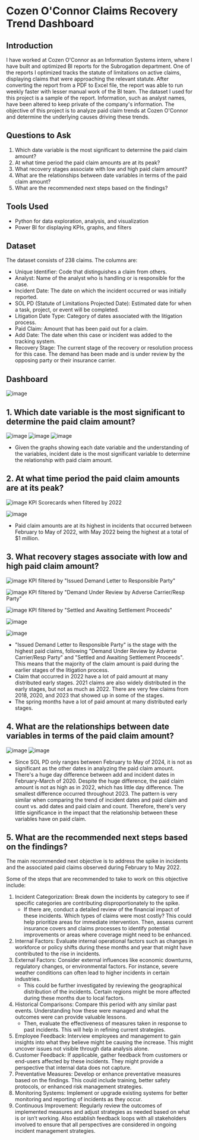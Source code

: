 # Cozen O'Connor Claims Recovery Trend Dashboard

## Introduction
I have worked at Cozen O'Connor as an Information Systems intern, where I have built and optimized BI reports for the Subrogation department. One of the reports I optimized tracks the statute of limitations on active claims, displaying claims that were approaching the relevant statute. After converting the report from a PDF to Excel file, the report was able to run weekly faster with lesser manual work of the BI team. The dataset I used for this project is a sample of the report. Information, such as analyst names, have been altered to keep private of the company's information.
The objective of this project is to analyze paid claim trends at Cozen O'Connor and determine the underlying causes driving these trends.

## Questions to Ask
1. Which date variable is the most significant to determine the paid claim amount?
2. At what time period the paid claim amounts are at its peak?
3. What recovery stages associate with low and high paid claim amount?
4. What are the relationships between date variables in terms of the paid claim amount?
5. What are the recommended next steps based on the findings?

## Tools Used
- Python for data exploration, analysis, and visualization
- Power BI for displaying KPIs, graphs, and filters

## Dataset

  The dataset consists of 238 claims. The columns are:
- Unique Identifier: Code that distinguishes a claim from others.
- Analyst: Name of the analyst who is handling or is responsible for the case.
- Incident Date: The date on which the incident occurred or was initially reported.
- SOL PD (Statute of Limitations Projected Date): Estimated date for when a task, project, or event will be completed.
- Litigation Date Type: Category of dates associated with the litigation process.
- Paid Claim: Amount that has been paid out for a claim.
- Add Date: The date when this case or incident was added to the tracking system.
- Recovery Stage: The current stage of the recovery or resolution process for this case. The demand has been made and is under review by the opposing party or their insurance carrier.
 
## Dashboard
  ![image](https://github.com/user-attachments/assets/d077c6d2-b4ca-404c-b151-9c5572e12d3a)


## 1. Which date variable is the most significant to determine the paid claim amount?
![image](https://github.com/user-attachments/assets/29b1ecf2-da20-4e03-a7e2-e63e1a07df9a)
![image](https://github.com/user-attachments/assets/b1fa113d-f3a0-42cc-936e-f46226cf8900)
![image](https://github.com/user-attachments/assets/8909e076-fa8e-4eec-bb2b-87fe10eca179)

- Given the graphs showing each date variable and the understanding of the variables, incident date is the most significant variable to determine the relationship with paid claim amount.

## 2. At what time period the paid claim amounts are at its peak?
![image](https://github.com/user-attachments/assets/98d0e103-6cdb-47ad-a873-90cfc032f7d1)
KPI Scorecards when filtered by 2022

![image](https://github.com/user-attachments/assets/a696b85a-c123-4183-bc18-1b6e534f55c7)


- Paid claim amounts are at its highest in incidents that occurred between February to May of 2022, with May 2022 being the highest at a total of $1 million.

## 3. What recovery stages associate with low and high paid claim amount?
![image](https://github.com/user-attachments/assets/8684be5d-1e6c-45b3-8e7c-dfd592c61801)
KPI filtered by "Issued Demand Letter to Responsible Party"

![image](https://github.com/user-attachments/assets/2fa745d5-0a26-44bd-bc5e-0476365ab09f)
KPI filtered by "Demand Under Review by Adverse Carrier/Resp Party"

![image](https://github.com/user-attachments/assets/ba73fb4b-fd1c-409e-b463-a8de029e4a07)
KPI filtered by "Settled and Awaiting Settlement Proceeds"

![image](https://github.com/user-attachments/assets/67e4920e-322b-4405-8e63-ef5e79932fd4)

![image](https://github.com/user-attachments/assets/fd989b24-de11-4f6d-90fb-d1f9da0a6f84)

- "Issued Demand Letter to Responsible Party" is the stage with the highest paid claims, following "Demand Under Review by Adverse Carrier/Resp Party" and "Settled and Awaiting Settlement Proceeds". This means that the majority of the claim amount is paid during the earlier stages of the litigation process.
- Claim that occurred in 2022 have a lot of paid amount at many distributed early stages. 2021 claims are also widely distributed in the early stages, but not as much as 2022. There are very few claims from 2018, 2020, and 2023 that showed up in some of the stages.
- The spring months have a lot of paid amount at many distributed early stages.

## 4. What are the relationships between date variables in terms of the paid claim amount?
![image](https://github.com/user-attachments/assets/2b7be990-b849-4261-a384-aa60717b4584)
![image](https://github.com/user-attachments/assets/78b0eb83-73b0-44f1-af55-72c8885d5126)

- Since SOL PD only ranges between February to May of 2024, it is not as significant as the other dates in analyzing the paid claim amount.
- There's a huge day difference between add and incident dates in February-March of 2020. Despite the huge difference, the paid claim amount is not as high as in 2022, which has little day difference. The smallest difference occurred throughout 2023. The pattern is very similar when comparing the trend of incident dates and paid claim and count vs. add dates and paid claim and count. Therefore, there's very little significance in the impact that the relationship between these variables have on paid claim.

## 5. What are the recommended next steps based on the findings?

The main recommended next objective is to address the spike in incidents and the associated paid claims observed during February to May 2022.

Some of the steps that are recommended to take to work on this objective include:
1. Incident Categorization: Break down the incidents by category to see if specific categories are contributing disproportionately to the spike.
    - If there are, conduct a detailed review of the financial impact of these incidents. Which types of claims were most costly? This could help prioritize areas for immediate intervention. Then, assess current insurance covers and claims processes to identify potential improvements or areas where coverage might need to be enhanced.
2. Internal Factors: Evaluate internal operational factors such as changes in workforce or policy shifts during these months and year that might have contributed to the rise in incidents.
3. External Factors: Consider external influences like economic downturns, regulatory changes, or environmental factors. For instance, severe weather conditions can often lead to higher incidents in certain industries.
    - This could be further investigated by reviewing the geographical distribution of the incidents. Certain regions might be more affected during these months due to local factors.
4. Historical Comparisons: Compare this period with any similar past events. Understanding how these were managed and what the outcomes were can provide valuable lessons.
    - Then, evaluate the effectiveness of measures taken in response to past incidents. This will help in refining current strategies.
5. Employee Feedback: Interview employees and management to gain insights into what they believe might be causing the increase. This might uncover issues not visible through data analysis alone.
6. Customer Feedback: If applicable, gather feedback from customers or end-users affected by these incidents. They might provide a perspective that internal data does not capture.
7. Preventative Measures: Develop or enhance preventative measures based on the findings. This could include training, better safety protocols, or enhanced risk management strategies.
8. Monitoring Systems: Implement or upgrade existing systems for better monitoring and reporting of incidents as they occur.
9. Continuous Improvement: Regularly review the outcomes of implemented measures and adjust strategies as needed based on what is or isn’t working. Also establish feedback loops with all stakeholders involved to ensure that all perspectives are considered in ongoing incident management strategies.

  

